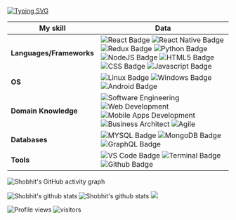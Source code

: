 [![Typing SVG](https://readme-typing-svg.herokuapp.com?size=25&duration=2500&center=true&vCenter=true&width=600&lines=Hey+there!+This+is+Shobhit+%F0%9F%91%8B;Web+Developer+by+passion+%F0%9F%92%BB;Business+Architect+by+profession++%F0%9F%98%8E;Batman+fan+%F0%9F%A6%87;Artist+in+free+time+%F0%9F%8E%A8)](https://git.io/typing-svg)

My skill | Data
--- | ----
**Languages/Frameworks** | ![React Badge](https://img.shields.io/badge/React-20232A?style=for-the-badge&logo=react&logoColor=61DAFB) ![React Native Badge](https://img.shields.io/badge/React_Native-20232A?style=for-the-badge&logo=react&logoColor=61DAFB) ![Redux Badge](https://img.shields.io/badge/Redux-593D88?style=for-the-badge&logo=redux&logoColor=white) ![Python Badge](https://img.shields.io/badge/Python-14354C?style=for-the-badge&logo=python&logoColor=white) ![NodeJS Badge](https://img.shields.io/badge/Node.js-43853D?style=for-the-badge&logo=node.js&logoColor=white) ![HTML5 Badge](https://img.shields.io/badge/HTML5-E34F26?style=for-the-badge&logo=html5&logoColor=white) ![CSS Badge](https://img.shields.io/badge/CSS3-1572B6?style=for-the-badge&logo=css3&logoColor=white) ![Javascript Badge](https://img.shields.io/badge/JavaScript-323330?style=for-the-badge&logo=javascript&logoColor=F7DF1E) 
**OS** | ![Linux Badge](https://img.shields.io/badge/LINUX%20-56347C?&style=for-the-badge&logo=linux&logoColor=white) ![Windows Badge](https://img.shields.io/badge/Windows-0078D6?style=for-the-badge&logo=windows&logoColor=white) ![Android Badge](https://img.shields.io/badge/Android-3DDC84?style=for-the-badge&logo=android&logoColor=white)
**Domain Knowledge** | ![Software Engineering](https://badgen.net/badge/>/Software-Engineering?color=green) ![Web Development](https://badgen.net/badge/>/Web-Development?color=cyan) ![Mobile Apps Development](https://badgen.net/badge/>/Mobile-Apps-Development?color=blue) ![Business Architect](https://badgen.net/badge/>/Business-Architect?color=red) ![Agile](https://badgen.net/badge/>/Agile?color=gray)
**Databases** | ![MYSQL Badge](https://img.shields.io/badge/MySQL-00000F?style=for-the-badge&logo=mysql&logoColor=white) ![MongoDB Badge](https://img.shields.io/badge/MongoDB-4EA94B?style=for-the-badge&logo=mongodb&logoColor=white) ![GraphQL Badge](https://img.shields.io/badge/-GraphQL-yellow?style=for-the-badge&logo=graphql)
**Tools** | ![VS Code Badge](https://img.shields.io/badge/-VS%20Code-007ACC?style=for-the-badge&logo=visualstudiocode) ![Terminal Badge](https://img.shields.io/badge/-Terminal-100000?style=for-the-badge&logo=gnubash) ![Github Badge](https://img.shields.io/badge/GitHub-330F63?style=for-the-badge&logo=github&logoColor=white)

![Shobhit's GitHub activity graph](https://activity-graph.herokuapp.com/graph?username=skd1993&hide_border=true&theme=redical)

![Shobhit's github stats](https://github-readme-stats.vercel.app/api?username=skd1993&show_icons=true&theme=radical&include_all_commits=true)
![Shobhit's github stats](https://github-readme-stats.vercel.app/api/top-langs/?username=skd1993&theme=radical&layout=compact)
<img src="https://github-readme-streak-stats.herokuapp.com/?user=skd1993"></img>

![Profile views](https://gpvc.arturio.dev/skd1993)
![visitors](https://visitor-badge.laobi.icu/badge?page_id=skd1993.skd1993)
